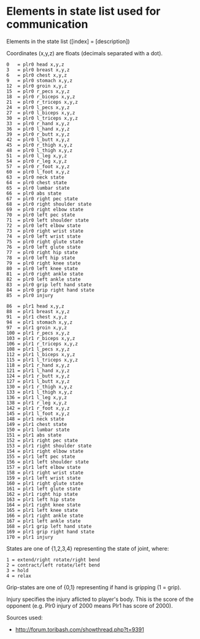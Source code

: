 Elements in state list used for communication
=============================================

Elements in the state list ([index] = [description])

Coordinates (x,y,z) are floats (decimals separated with a dot).

```
0   = plr0 head x,y,z
3   = plr0 breast x,y,z
6   = plr0 chest x,y,z
9   = plr0 stomach x,y,z
12  = plr0 groin x,y,z
15  = plr0 r_pecs x,y,z
18  = plr0 r_biceps x,y,z
21  = plr0 r_triceps x,y,z
24  = plr0 l_pecs x,y,z
27  = plr0 l_biceps x,y,z
30  = plr0 l_triceps x,y,z
33  = plr0 r_hand x,y,z
36  = plr0 l_hand x,y,z
39  = plr0 r_butt x,y,z
42  = plr0 l_butt x,y,z
45  = plr0 r_thigh x,y,z
48  = plr0 l_thigh x,y,z
51  = plr0 l_leg x,y,z
54  = plr0 r_leg x,y,z
57  = plr0 r_foot x,y,z
60  = plr0 l_foot x,y,z
63  = plr0 neck state
64  = plr0 chest state
65  = plr0 lumbar state
66  = plr0 abs state
67  = plr0 right pec state
68  = plr0 right shoulder state
69  = plr0 right elbow state
70  = plr0 left pec state
71  = plr0 left shoulder state
72  = plr0 left elbow state
73  = plr0 right wrist state
74  = plr0 left wrist state
75  = plr0 right glute state
76  = plr0 left glute state
77  = plr0 right hip state
78  = plr0 left hip state
79  = plr0 right knee state
80  = plr0 left knee state
81  = plr0 right ankle state
82  = plr0 left ankle state
83  = plr0 grip left hand state
84  = plr0 grip right hand state
85  = plr0 injury

86  = plr1 head x,y,z
88  = plr1 breast x,y,z
91  = plr1 chest x,y,z
94  = plr1 stomach x,y,z
97  = plr1 groin x,y,z
100 = plr1 r_pecs x,y,z
103 = plr1 r_biceps x,y,z
106 = plr1 r_triceps x,y,z
108 = plr1 l_pecs x,y,z
112 = plr1 l_biceps x,y,z
115 = plr1 l_triceps x,y,z
118 = plr1 r_hand x,y,z
121 = plr1 l_hand x,y,z
124 = plr1 r_butt x,y,z
127 = plr1 l_butt x,y,z
130 = plr1 r_thigh x,y,z
133 = plr1 l_thigh x,y,z
136 = plr1 l_leg x,y,z
138 = plr1 r_leg x,y,z
142 = plr1 r_foot x,y,z
145 = plr1 l_foot x,y,z
148 = plr1 neck state
149 = plr1 chest state
150 = plr1 lumbar state
151 = plr1 abs state
152 = plr1 right pec state
153 = plr1 right shoulder state
154 = plr1 right elbow state
155 = plr1 left pec state
156 = plr1 left shoulder state
157 = plr1 left elbow state
158 = plr1 right wrist state
159 = plr1 left wrist state
160 = plr1 right glute state
161 = plr1 left glute state
162 = plr1 right hip state
163 = plr1 left hip state
164 = plr1 right knee state 
165 = plr1 left knee state
166 = plr1 right ankle state
167 = plr1 left ankle state
168 = plr1 grip left hand state 
169 = plr1 grip right hand state
170 = plr1 injury
```

States are one of {1,2,3,4} representing the state of joint, where:
```
1 = extend/right rotate/right bend
2 = contract/left rotate/left bend
3 = hold
4 = relax
```

Grip-states are one of {0,1} representing if hand is gripping (1 = grip).

Injury specifies the injury aflicted to player's body. This is the score
of the opponent (e.g. Plr0 injury of 2000 means Plr1 has score of 2000).

Sources used:

* http://forum.toribash.com/showthread.php?t=9391